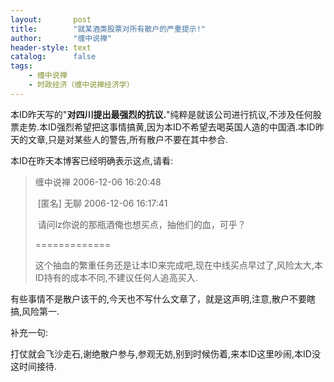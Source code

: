 ```yaml
---
layout:       post
title:        "就某酒类股票对所有散户的严重提示!"
author:       "缠中说禅"
header-style: text
catalog:      false
tags:
    - 缠中说禅
    - 时政经济（缠中说禅经济学）
---
```


本ID昨天写的"**对四川提出最强烈的抗议.**"纯粹是就该公司进行抗议,不涉及任何股票走势.本ID强烈希望把这事情搞黄,因为本ID不希望去喝英国人造的中国酒.本ID昨天的文章,只是对某些人的警告,所有散户不要在其中参合.



本ID在昨天本博客已经明确表示这点,请看:



> 缠中说禅 2006-12-06 16:20:48
>
> ​	[匿名] 无聊 2006-12-06 16:17:41
>
> ​	请问lz你说的那瓶酒俺也想买点，抽他们的血，可乎？
>
> =============
>
> 这个抽血的繁重任务还是让本ID来完成吧,现在中线买点早过了,风险太大,本ID持有的成本不同,不建议任何人追高买入.



有些事情不是散户该干的,今天也不写什么文章了，就是这声明,注意,散户不要瞎搞,风险第一.



补充一句:



打仗就会飞沙走石,谢绝散户参与,参观无妨,别到时候伤着,来本ID这里吵闹,本ID没这时间接待.
